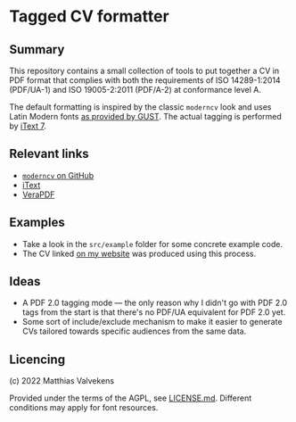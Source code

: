 # Tagged CV formatter

## Summary

This repository contains a small collection of tools to put together a CV in
PDF format that complies with both the requirements of ISO 14289-1:2014
(PDF/UA-1) and ISO 19005-2:2011 (PDF/A-2) at conformance level A.

The default formatting is inspired by the classic `moderncv` look and uses
Latin Modern fonts [as provided by GUST][GUST-LM]. The actual tagging
is performed by [iText 7](https://github.com/itext/itext7).

[GUST-LM]: http://www.gust.org.pl/projects/e-foundry/latin-modern "GUST LM download page"


## Relevant links

 * [`moderncv` on GitHub](https://github.com/moderncv/moderncv)
 * [iText](https://github.com/itext/itext7)
 * [VeraPDF](https://verapdf.org/home/#validation)


## Examples

 * Take a look in the `src/example` folder for some concrete example code.
 * The CV linked [on my website][hp] was produced using this process.

[hp]: https://mvalvekens.be/about.html "my about page"


## Ideas

 - A PDF 2.0 tagging mode &mdash; the only reason why I didn't go with PDF 2.0 tags from the start 
   is that there's no PDF/UA equivalent for PDF 2.0 yet.
 - Some sort of include/exclude mechanism to make it easier to generate CVs tailored towards specific
   audiences from the same data.


## Licencing

(c) 2022 Matthias Valvekens

Provided under the terms of the AGPL, see [LICENSE.md](LICENSE.md). Different conditions may apply for font resources.

